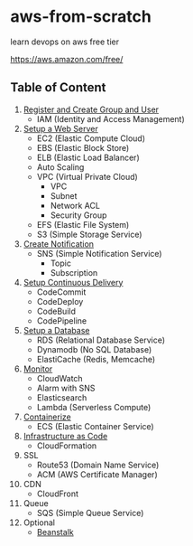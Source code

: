 # aws-from-scratch

learn devops on aws free tier

<https://aws.amazon.com/free/>

## Table of Content

1. [Register and Create Group and User](iam.md)
    * IAM (Identity and Access Management)
1. [Setup a Web Server](webserver.md)
    * EC2 (Elastic Compute Cloud)
    * EBS (Elastic Block Store)
    * ELB (Elastic Load Balancer)
    * Auto Scaling
    * VPC (Virtual Private Cloud)
      * VPC
      * Subnet
      * Network ACL
      * Security Group
    * EFS (Elastic File System)
    * S3 (Simple Storage Service)
1. [Create Notification](notification.md)
    * SNS (Simple Notification Service)
        * Topic
        * Subscription
1. [Setup Continuous Delivery](delivery.md)
    * CodeCommit
    * CodeDeploy
    * CodeBuild
    * CodePipeline
1. [Setup a Database](database.md)
    * RDS (Relational Database Service)
    * Dynamodb (No SQL Database)
    * ElastiCache (Redis, Memcache)
1. [Monitor](monitor.md)
    * CloudWatch
    * Alarm with SNS
    * Elasticsearch
    * Lambda (Serverless Compute)
1. [Containerize](container.md)
    * ECS (Elastic Container Service)
1. [Infrastructure as Code](iac.md)
    * CloudFormation
1. SSL
    * Route53 (Domain Name Service)
    * ACM (AWS Certificate Manager)
1. CDN
    * CloudFront
1. Queue
    * SQS (Simple Queue Service)
1. Optional
    * [Beanstalk](beanstalk.md)